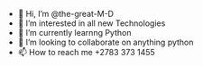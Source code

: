 - 👋 Hi, I’m @the-great-M-D
- 👀 I’m interested in all new Technologies
- 🌱 I’m currently learnng Python
- 💞️ I’m looking to collaborate on anything python
- 📫 How to reach me +2783 373 1455

<!---
the-great-M-D 🤹
---> 
